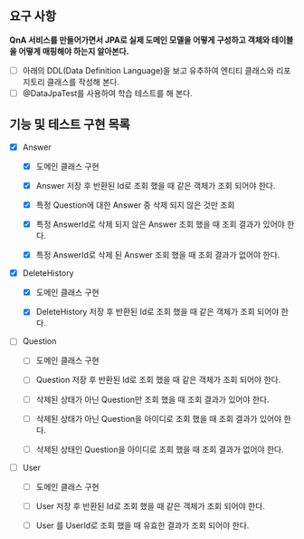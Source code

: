 ## 요구 사항
**QnA 서비스를 만들어가면서 JPA로 실제 도메인 모델을 어떻게 구성하고 객체와 테이블을 어떻게 매핑해야 하는지 알아본다.**

- [ ] 아래의 DDL(Data Definition Language)을 보고 유추하여 엔티티 클래스와 리포지토리 클래스를 작성해 본다.
- [ ] @DataJpaTest를 사용하여 학습 테스트를 해 본다.

## 기능 및 테스트 구현 목록
- [x] Answer
  - [x] 도메인 클래스 구현
  - [x] Answer 저장 후 반환된 Id로 조회 했을 때 같은 객체가 조회 되어야 한다.
  - [x] 특정 Question에 대한 Answer 중 삭제 되지 않은 것만 조회
  - [x] 특정 AnswerId로 삭제 되지 않은 Answer 조회 했을 때 조회 결과가 있어야 한다.
  - [x] 특정 AnswerId로 삭제 된 Answer 조회 했을 때 조회 결과가 없어야 한다.
  

- [x] DeleteHistory
  - [x] 도메인 클래스 구현
  - [x] DeleteHistory 저장 후 반환된 Id로 조회 했을 때 같은 객체가 조회 되어야 한다.

  
- [ ] Question
  - [ ] 도메인 클래스 구현
  - [ ] Question 저장 후 반환된 Id로 조회 했을 때 같은 객체가 조회 되어야 한다.
  - [ ] 삭제된 상태가 아닌 Question만 조회 했을 때 조회 결과가 있어야 한다.
  - [ ] 삭제된 상태가 아닌 Question을 아이디로 조회 했을 때 조회 결과가 있어야 한다.
  - [ ] 삭제된 상태인 Question을 아이디로 조회 했을 때 조회 결과가 없어야 한다.

  
- [ ] User
  - [ ] 도메인 클래스 구현
  - [ ] User 저장 후 반환된 Id로 조회 했을 때 같은 객체가 조회 되어야 한다.
  - [ ] User 를 UserId로 조회 했을 때 유효한 결과가 조회 되어야 한다.
  